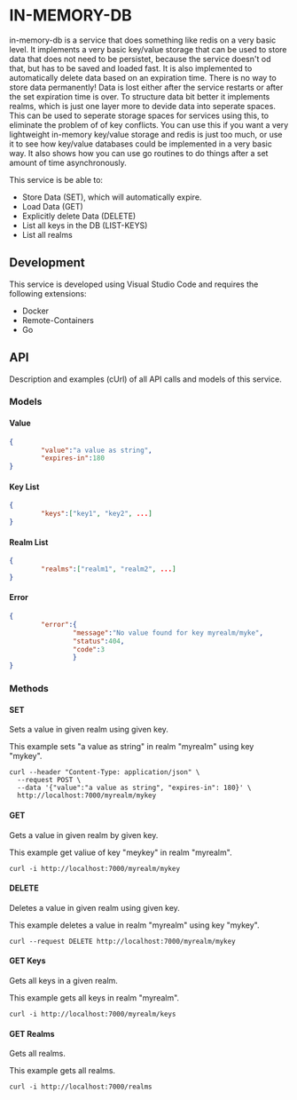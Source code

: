# IN-MEMORY-DB
in-memory-db is a service that does something like redis on a very basic
level.
It implements a very basic key/value storage that can be used to store
data that does not need to be persistet, because the service doesn't od that,
but has to be saved and loaded fast. It is also implemented to automatically
delete data based on an expiration time. There is no way to store data permanently!
Data is lost either after the service restarts or after the set expiration time
is over.
To structure data bit better it implements realms, which is just one layer more
to devide data into seperate spaces. This can be used to seperate storage spaces
for services using this, to eliminate the problem of of key conflicts.
You can use this if you want a very lightweight in-memory key/value storage
and redis is just too much, or use it to see how key/value databases could be
implemented in a very basic way. It also shows how you can use go routines to do
things after a set amount of time asynchronously.

This service is be able to:
* Store Data (SET), which will automatically expire.
* Load Data (GET)
* Explicitly delete Data (DELETE)
* List all keys in the DB (LIST-KEYS)
* List all realms

## Development
This service is developed using Visual Studio Code and requires the following extensions:
* Docker
* Remote-Containers
* Go

## API
Description and examples (cUrl) of all API calls and models of this service.

### Models
#### Value
```json
{
        "value":"a value as string",
        "expires-in":180
}
```

#### Key List
```json
{
        "keys":["key1", "key2", ...]
}
```

#### Realm List
```json
{
        "realms":["realm1", "realm2", ...]
}
```

#### Error
```json
{
        "error":{
                "message":"No value found for key myrealm/myke",
                "status":404,
                "code":3
                }
}
```

### Methods
#### SET
Sets a value in given realm using given key.

This example sets "a value as string" in realm "myrealm" using key "mykey".
```
curl --header "Content-Type: application/json" \
  --request POST \
  --data '{"value":"a value as string", "expires-in": 180}' \
  http://localhost:7000/myrealm/mykey
```

#### GET
Gets a value in given realm by given key.

This example get valiue of key "meykey" in realm "myrealm".
```
curl -i http://localhost:7000/myrealm/mykey
```

#### DELETE
Deletes a value in given realm using given key.

This example deletes a value in realm "myrealm" using key "mykey".
```
curl --request DELETE http://localhost:7000/myrealm/mykey
```

#### GET Keys 
Gets all keys in a given realm.

This example gets all keys in realm "myrealm".
```
curl -i http://localhost:7000/myrealm/keys   
```

#### GET Realms 
Gets all realms.

This example gets all realms.
```
curl -i http://localhost:7000/realms  
```